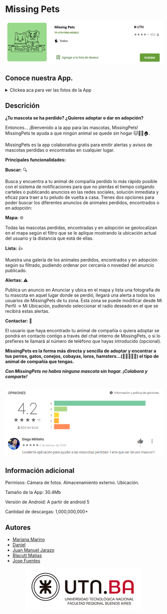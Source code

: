 # Missing Pets
<p align="center">
  <img src="https://github.com/UTN-FRBA-Mobile/MissingPets/blob/main/img/picture03.png"  title="TP-MissingPets">
</p>

## Conoce nuestra App.

<details><summary>Clickea aca para ver las fotos de la App </summary>
<p align="center">
  <img src="https://github.com/UTN-FRBA-Mobile/MissingPets/blob/main/img/img1.jpg" alt="alt example  " width="130"  border="0" title="TP-MissingPets">
  <img src="https://github.com/UTN-FRBA-Mobile/MissingPets/blob/main/img/img2.jpg" alt="alt example  " width="130"  border="0" title="TP-MissingPets">
  <img src="https://github.com/UTN-FRBA-Mobile/MissingPets/blob/main/img/img3.jpg" alt="alt example  " width="130"  border="0" title="TP-MissingPets">
  <img src="https://github.com/UTN-FRBA-Mobile/MissingPets/blob/main/img/img4.jpg" alt="alt example  " width="130"  border="0" title="TP-MissingPets">
  <img src="https://github.com/UTN-FRBA-Mobile/MissingPets/blob/main/img/img5.jpg" alt="alt example  " width="130"  border="0" title="TP-MissingPets">
  <img src="https://github.com/UTN-FRBA-Mobile/MissingPets/blob/main/img/img6.jpg" alt="alt example  " width="130"  border="0" title="TP-MissingPets">
  <img src="https://github.com/UTN-FRBA-Mobile/MissingPets/blob/main/img/img7.jpg" alt="alt example  " width="130"  border="0" title="TP-MissingPets">
  <img src="https://github.com/UTN-FRBA-Mobile/MissingPets/blob/main/img/img8.jpg" alt="alt example  " width="130"  border="0" title="TP-MissingPets">
  <img src="https://github.com/UTN-FRBA-Mobile/MissingPets/blob/main/img/img9.jpg" alt="alt example  " width="130"  border="0" title="TP-MissingPets">
</p>
</details>

## Descrición

**¿Tu mascota se ha perdido? ¿Quieres adoptar o dar en adopción?**

Entonces… ¡Bienvenido a la app para las mascotas, MissingPets!
MissingPets te ayuda a que ningún animal se quede sin hogar 🐱🐶🦜🏠.

MissingPets es la app colaborativa gratis para emitir alertas y avisos de mascotas perdidas o encontradas en cualquier lugar.

**Principales funcionalidades:**

**Buscar:** 🔍

Busca y encuentra a tu animal de compañía perdido lo más rápido posible con el sistema de notificaciones para que no pierdas el tiempo colgando carteles o publicando anuncios en las redes sociales, solución inmediata y eficaz para traer a tu peludo de vuelta a casa.
Tienes dos opciones para poder buscar los diferentes anuncios de animales perdidos, encontrados o en adopción:

**Mapa:** 🌐

Todas las mascotas perdidas, encontradas y en adopción se geolocalizan en el mapa según el filtro que se le aplique mostrando la ubicación actual del usuario y la distancia que está de ellas.

**Lista:** 👍

Muestra una galería de los animales perdidos, encontrados y en adopción según su filtrado, pudiendo ordenar por cercanía o novedad del anuncio publicado.

**Alertas:** ⚠️

Publica un anuncio en Anunciar y ubica en el mapa y lista una fotografía de tu mascota en aquel lugar donde se perdió, llegará una alerta a todos los usuarios de MissingPets de tu zona. Esta zona se puede modificar desde Mi Perfil -> Mi Ubicación, pudiendo seleccionar el radio deseado en el que se recibirá estas alertas.

**Contactar:** 📨

El usuario que haya encontrado tu animal de compañía o quiera adoptar se pondrá en contacto contigo a través del chat interno de MissingPets, o si lo prefieres te llamará al número de teléfono que hayas introducido (opcional).


**MissingPets es la forma más directa y sencilla de adoptar y encontrar a tus perros, gatos, conejos, cobayas, loros, hamsters...(🐶🐱🐭🐹🐰) el tipo de animal de compañía que tengas.**

***Con MissingPets no habra ninguna mascota sin hogar. ¡Colabora y comparte!***

## 

<p align="center">
  <img src="https://github.com/UTN-FRBA-Mobile/MissingPets/blob/main/img/picture01.png"  title="Puntaje de la app">
</p>

## Información adicional

Permisos:
  Cámara de fotos.
  Almacenamiento externo.
  Ubicación.

Tamaño de la App: 
  30.4Mb

Versión de Android: 
  A partir de android 5

Cantidad de descargas: 
  1,000,000,000+


## Autores

* [Mariana Marino](http://github.com/marumarino)
* [Daniel](http://github.com/asp2021)
* [Juan Manuel Jarazo](http://github.com/ingscyther)
* [Blacutt Matias](http://github.com/blacuttmatias)
* [Jose Fuentes](http://github.com/josecplusplus)

<p align="center">
  <img src="https://github.com/UTN-FRBA-Mobile/MissingPets/blob/main/img/picture02.png"  title="Logo-UTN.BA">
</p>

